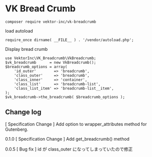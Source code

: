 # VK Bread Crumb

```
composer require vektor-inc/vk-breadcrumb
```

load autoload
```
require_once dirname( __FILE__ ) . '/vendor/autoload.php';
```

Display bread crumb
```
use VektorInc\VK_Breadcrumb\VkBreadcrumb;
$vk_breadcrumb      = new VkBreadcrumb();
$breadcrumb_options = array(
	'id_outer'        => 'breadcrumb',
	'class_outer'     => 'breadcrumb',
	'class_inner'     => 'container',
	'class_list'      => 'breadcrumb-list',
	'class_list_item' => 'breadcrumb-list__item',
);
$vk_breadcrumb->the_breadcrumb( $breadcrumb_options );
```

## Change log

[ Specification Change ] Add option to wrapper_attributes method for Gutenberg.

0.1.0
[ Specification Change ] Add get_breadcrumb() method

0.0.5 
[ Bug fix ] id が class_outer になってしまっていたので修正
